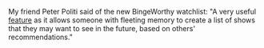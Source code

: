 My friend Peter Politi said of the new BingeWorthy watchlist: "A very useful <a href="http://scripting.com/2020/10/11/150652.html?title=watchlistFeatureForBingeworthy">feature</a> as it allows someone with fleeting memory to create a list of shows that they may want to see in the future, based on others' recommendations."
